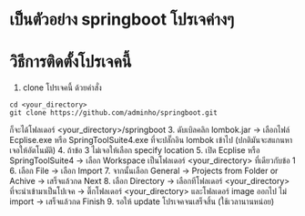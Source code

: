 # เป็นตัวอย่าง springboot โปรเจค่างๆ

# วิธีการติดตั้งโปรเจคนี้
1. clone โปรเจคนี้ ด้วยคำสั่ง
```
cd <your_directory>
git clone https://github.com/adminho/springboot.git
```
ก็จะได้โฟลเดอร์ <your_directory>/springboot
3. ดับเบิลคลิก lombok.jar -> เลือกไฟล์ Ecplise.exe หรือ SpringToolSuite4.exe ที่จะปลั๊กอิน lombok เข้าไป (ปกติมันจะสแกนหาเจอให้อัตโนมัติ)
4. ถ้าข้อ 3 ไม่เจอให้เลือก specify location
5. เปิด Ecplise หรือ SpringToolSuite4 -> เลือก Workspace เป็นโฟลเดอร์ <your_directory> ที่เดียวกับข้อ 1 
6. เลือก File -> เลือก Import
7. จากนั้นเลือก General -> Projects from Folder or Achive -> เสร็จแล้วกด Next
8. เลือก Directory -> เลือกทีโฟลเดอร์ <your_directory> ที่จะนำเข้ามาเป็นโปเจค -> ติ๊กโฟลเดอร์ <your_directory> และโฟลเดอร์ image ออกไป ไม่ import -> เสร็จแล้วกด Finish
9. รอให้ update โปรเจคจนเสร็จสิ้น (ใช้เวลานานหน่อย)
